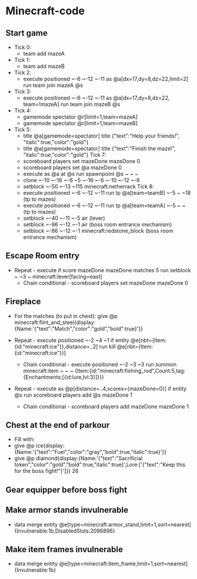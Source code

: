 # Minecraft-code

## Start game
- Tick 0: 
  - team add mazeA
- Tick 1: 
  - team add mazeB
- Tick 2:
  - execute positioned ~-6 ~-12 ~-11 as @a[dx=17,dy=8,dz=22,limit=2] run team join mazeA @s
- Tick 3:
  - execute positioned ~-6 ~-12 ~-11 as @a[dx=17,dy=8,dz=22, team=!mazeA] run team join mazeB @s
- Tick 4:
  - gamemode spectator @r[limit=1,team=mazeA] 
  - gamemode spectator @r[limit=1,team=mazeB] 
- Tick 5:
  - title @a[gamemode=spectator] title {"text":"Help your friends!", "italic":true,"color":"gold"}
  - title @a[gamemode=spectator] title {"text":"Finish the maze!", "italic":true,"color":"gold"}
Tick 7:
  - scoreboard players set mazeDone mazeDone 0
  - scoreboard players set @a mazeDone 0
  - execute as @a at @s run spawnpoint @s ~ ~ ~
  - clone ~-10 ~-16 ~-6 ~5 ~-16 ~-6 ~-10 ~-12 ~-6 
  - setblock ~-50 ~-13 ~115 minecraft:netherrack
Tick 8:
  - execute positioned ~-6 ~-12 ~-11 run tp @a[team=teamB] ~-5 ~ ~18 (tp to mazes)
  - execute positioned ~-6 ~-12 ~-11 run tp @a[team=teamA] ~-5 ~ ~   (tp to mazes)
  - setblock ~-40 ~-11 ~-5 air (lever)
  - setblock ~-86 ~-12 ~-1 air (boss room entrance mechanism)
  - setblock ~-86 ~-12 ~-1 minecraft:redstone_block (boss room entrance mechanism)
  
  
## Escape Room entry
- Repeat - execute if score mazeDone mazeDone matches 5 run setblock ~ ~3 ~ minecraft:lever[facing=east]
  - Chain conditional - scoreboard players set mazeDone mazeDone 0

## Fireplace
- For the matches (to put in chest): give @p minecraft:flint_and_steel{display:{Name:'{"text":"Match","color":"gold","bold":true}'}}
- Repeat - execute positioned ~-2 ~4 ~1 if entity @e[nbt={Item:{id:"minecraft:ice"}},distance=..2] run kill @e[nbt={Item:{id:"minecraft:ice"}}]
  - Chain conditional - execute positioned ~-2 ~3 ~3 run summon minecraft:item ~ ~ ~ {Item:{id:"minecraft:fishing_rod",Count:5,tag:{Enchantments:[{id:lure,lvl:3}]}}}
  
- Repeat - execute as @p[distance=..4,scores={mazeDone=0}] if entity @s run scoreboard players add @s mazeDone 1
  - Chain conditional - scoreboard players add mazeDone mazeDone 1
  
## Chest at the end of parkour
- Fill with:
- give @p ice{display:{Name:'{"text":"Fuel","color":"gray","bold":true,"italic":true}'}}
- give @p diamond{display:{Name:'{"text":"Sacrificial token","color":"gold","bold":true,"italic":true}',Lore:['{"text":"Keep this for the boss fight!"}']}} 26 

## Gear equipper before boss fight



## Make armor stands invulnerable
- data merge entity @e[type=minecraft:armor_stand,limit=1,sort=nearest] {Invulnerable:1b,DisabledSlots:2096896}

## Make item frames invulnerable
- data merge entity @e[type=minecraft:item_frame,limit=1,sort=nearest] {Invulnerable:1b}

